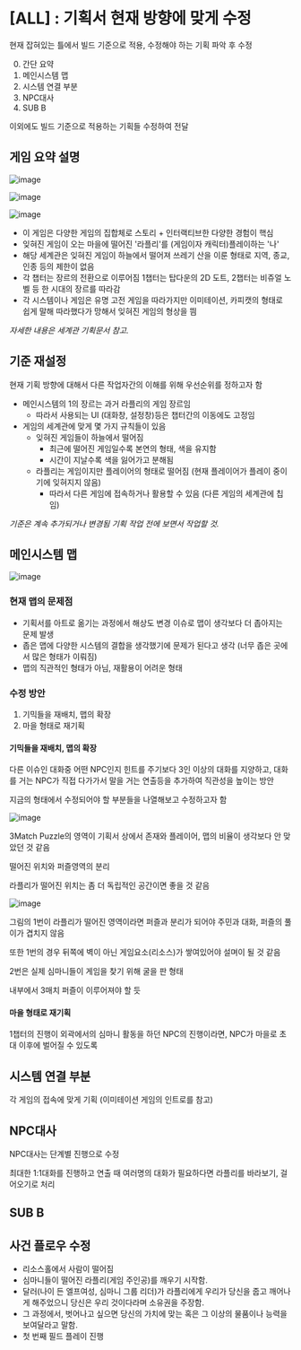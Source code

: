 # [ALL] : 기획서 현재 방향에 맞게 수정

현재 잡혀있는 틀에서 빌드 기준으로 적용, 수정해야 하는 기획 파악 후 수정

0. 간단 요약
1. 메인시스템 맵
2. 시스템 연결 부분
3. NPC대사
4. SUB B

이외에도 빌드 기준으로 적용하는 기획들 수정하여 전달

## 게임 요약 설명

![image](https://github.com/GG-Studio-990001/GameOver/assets/84510455/434ef74e-4875-4194-b58f-ed42882edc75)

![image](https://github.com/GG-Studio-990001/GameOver/assets/84510455/bdf08bf2-b82b-4076-bab7-dd91aba040ef)

![image](https://github.com/GG-Studio-990001/GameOver/assets/84510455/97435de9-218a-4c37-9d36-055796d07f9e)

- 이 게임은 다양한 게임의 집합체로 스토리 + 인터랙티브한 다양한 경험이 핵심
- 잊혀진 게임이 오는 마을에 떨어진 '라플리'를 (게임이자 캐릭터)플레이하는 '나'
- 해당 세계관은 잊혀진 게임이 하늘에서 떨어져 쓰레기 산을 이룬 형태로 지역, 종교, 인종 등의 제한이 없음
- 각 챕터는 장르의 전환으로 이루어짐 1챕터는 탑다운의 2D 도트, 2챕터는 비쥬얼 노벨 등 한 시대의 장르를 따라감
- 각 시스템이나 게임은 유명 고전 게임을 따라가지만 이미테이션, 카피캣의 형태로 쉽게 말해 따라했다가 망해서 잊혀진 게임의 형상을 띔

*자세한 내용은 세계관 기획문서 참고.*

## 기준 재설정

현재 기획 방향에 대해서 다른 작업자간의 이해를 위해 우선순위를 정하고자 함

- 메인시스템의 1의 장르는 과거 라플리의 게임 장르임
  - 따라서 사용되는 UI (대화창, 설정창)등은 챕터간의 이동에도 고정임
- 게임의 세계관에 맞게 몇 가지 규칙들이 있음
  - 잊혀진 게임들이 하늘에서 떨어짐
    - 최근에 떨어진 게임일수록 본연의 형태, 색을 유지함
    - 시간이 지날수록 색을 잃어가고 분해됨
  - 라플리는 게임이지만 플레이어의 형태로 떨어짐 (현재 플레이어가 플레이 중이기에 잊혀지지 않음)
    - 따라서 다른 게임에 접속하거나 활용할 수 있음 (다른 게임의 세계관에 칩임)

*기준은 계속 추가되거나 변경됨 기획 작업 전에 보면서 작업할 것.*

## 메인시스템 맵

![image](https://github.com/GG-Studio-990001/GameOver/assets/84510455/26dc8165-456c-44cf-b3ae-4738ce336478)

### 현재 맵의 문제점

- 기획서를 아트로 옮기는 과정에서 해상도 변경 이슈로 맵이 생각보다 더 좁아지는 문제 발생
- 좁은 맵에 다양한 시스템의 결합을 생각했기에 문제가 된다고 생각 (너무 좁은 곳에서 많은 형태가 이뤄짐)
- 맵의 직관적인 형태가 아님, 재활용이 어려운 형태

### 수정 방안

1. 기믹들을 재배치, 맵의 확장
2. 마을 형태로 재기획

#### 기믹들을 재배치, 맵의 확장

다른 이슈인 대화중 어떤 NPC인지 힌트를 주기보다 3인 이상의 대화를 지양하고, 대화를 거는 NPC가 직접 다가가서 말을 거는 연출등을 추가하여 직관성을 높이는 방안

지금의 형태에서 수정되어야 할 부분들을 나열해보고 수정하고자 함

![image](https://github.com/GG-Studio-990001/GameOver/assets/84510455/2ddeb614-8c51-46f1-8e08-932755ddc476)

3Match Puzzle의 영역이 기획서 상에서 존재와 플레이어, 맵의 비율이 생각보다 안 맞았던 것 같음

떨어진 위치와 퍼즐영역의 분리

라플리가 떨어진 위치는 좀 더 독립적인 공간이면 좋을 것 같음

![image](https://github.com/GG-Studio-990001/GameOver/assets/84510455/c25b886a-43c1-4d43-905d-c5b9a42afb49)

그림의 1번이 라플리가 떨어진 영역이라면 퍼즐과 분리가 되어야 주민과 대화, 퍼즐의 풀이가 겹치지 않음

또한 1번의 경우 뒤쪽에 벽이 아닌 게임요소(리소스)가 쌓여있어야 설며이 될 것 같음

2번은 실제 심마니들이 게임을 찾기 위해 굴을 판 형태

내부에서 3매치 퍼즐이 이루어져야 할 듯

#### 마을 형태로 재기획

1챕터의 진행이 외곽에서의 심마니 활동을 하던 NPC의 진행이라면, NPC가 마을로 초대 이후에 벌어질 수 있도록

## 시스템 연결 부분

각 게임의 접속에 맞게 기획 (이미테이션 게임의 인트로를 참고)

## NPC대사

NPC대사는 단계별 진행으로 수정

최대한 1:1대화를 진행하고 연출 때 여러명의 대화가 필요하다면 라플리를 바라보기, 걸어오기로 처리

## SUB B

## 사건 플로우 수정

- 리소스홀에서 사람이 떨어짐
- 심마니들이 떨어진 라플리(게임 주인공)를 깨우기 시작함.
- 달러(나이 든 엘프여성, 심마니 그룹 리더)가 라플리에게 우리가 당신을 줍고 깨어나게 해주었으니 당신은 우리 것이다라며 소유권을 주장함.
- 그 과정에서, 벗어나고 싶으면 당신의 가치에 맞는 혹은 그 이상의 물품이나 능력을 보여달라고 말함.
- 첫 번째 필드 플레이 진행
